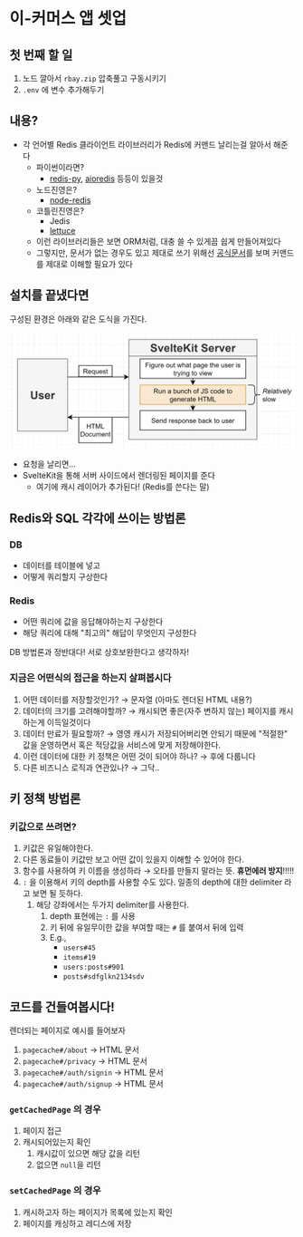 # 이-커머스 앱 셋업

## 첫 번째 할 일

1. 노드 깔아서 `rbay.zip` 압축풀고 구동시키기
2. `.env` 에 변수 추가해두기

## 내용?

* 각 언어별 Redis 클라이언트 라이브러리가 Redis에 커맨드 날리는걸 알아서 해준다
  * 파이썬이라면?
    * [redis-py](https://github.com/redis/redis-py), [aioredis](https://github.com/aio-libs/aioredis-py) 등등이 있을것
  * 노드진영은?
    * [node-redis](https://github.com/redis/node-redis)
  * 코틀린진영은?
    * Jedis
    * [lettuce](https://github.com/lettuce-io/lettuce-core)
  * 이런 라이브러리들은 보면 ORM처럼, 대충 쓸 수 있게끔 쉽게 만들어져있다
  * 그렇지만, 문서가 없는 경우도 있고 제대로 쓰기 위해선 [공식문서](https://redis.io/commands/)를 보며 커맨드를 제대로 이해할 필요가 있다

## 설치를 끝냈다면

구성된 환경은 아래와 같은 도식을 가진다.

![001-architecture-using-sveltekit](.\media\03_001.jpg)

* 요청을 날리면...
* SvelteKit을 통해 서버 사이드에서 렌더링된 페이지를 준다
  * 여기에 캐시 레이어가 추가된다! (Redis를 쓴다는 말)

## Redis와 SQL 각각에 쓰이는 방법론

### DB

- 데이터를 테이블에 넣고
- 어떻게 쿼리할지 구상한다

### Redis

* 어떤 쿼리에 값을 응답해야하는지 구상한다
* 해당 쿼리에 대해 "최고의" 해답이 무엇인지 구성한다

DB 방법론과 정반대다! 서로 상호보완한다고 생각하자!

### 지금은 어떤식의 접근을 하는지 살펴봅시다

1. 어떤 데이터를 저장할것인가? → 문자열 (아마도 렌더된 HTML 내용?)
2. 데이터의 크기를 고려해야할까? → 캐시되면 좋은(자주 변하지 않는) 페이지를 캐시하는게 이득일것이다
3. 데이터 만료가 필요할까? → 영영 캐시가 저장되어버리면 안되기 때문에 "적절한" 값을 운영하면서 혹은 적당값을 서비스에 맞게 저장해야한다.
4. 이런 데이터에 대한 키 정책은 어떤 것이 되어야 하나? → 후에 다룹니다
5. 다른 비즈니스 로직과 연관있나? → 그닥..

## 키 정책 방법론

### 키값으로 쓰려면?

1. 키값은 유일해야한다.
2. 다른 동료들이 키값만 보고 어떤 값이 있을지 이해할 수 있어야 한다.
3. 함수를 사용하여 키 이름을 생성하라 → 오타를 만들지 말라는 뜻. **휴먼에러 방지**!!!!!
4. `:` 을 이용해서 키의 depth를 사용할 수도 있다. 일종의 depth에 대한 delimiter 라고 보면 될 듯하다.
   1. 해당 강좌에서는 두가지 delimiter를 사용한다.
      1. depth 표현에는 `:` 를 사용
      2. 키 뒤에 유일무이한 값을 부여할 때는 `#` 를 붙여서 뒤에 입력
      3. E.g.,
         * `users#45`
         * `items#19`
         * `users:posts#901`
         * `posts#sdfglkn2134sdv`

## 코드를 건들여봅시다!

렌더되는 페이지로 예시를 들어보자

1. `pagecache#/about` → HTML 문서
2. `pagecache#/privacy` → HTML 문서
3. `pagecache#/auth/signin` → HTML 문서
4. `pagecache#/auth/signup` → HTML 문서

### `getCachedPage` 의 경우

1. 페이지 접근
2. 캐시되어있는지 확인
   1. 캐시값이 있으면 해당 값을 리턴
   2. 없으면 `null`을 리턴

### `setCachedPage` 의 경우

1. 캐시하고자 하는 페이지가 목록에 있는지 확인
2. 페이지를 캐싱하고 레디스에 저장